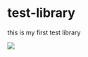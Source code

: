 # test-library
this is my first test library

[![](https://jitpack.io/v/abhaypaul/test-library.svg)](https://jitpack.io/#abhaypaul/test-library)
